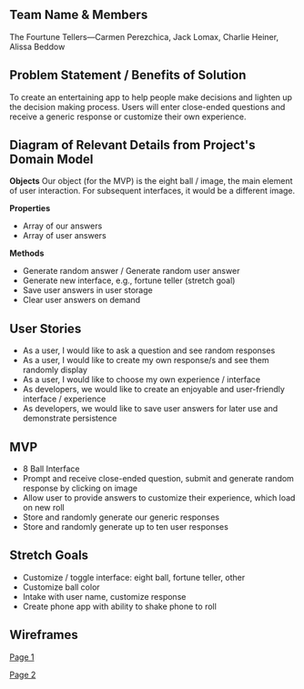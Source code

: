 ## Team Name & Members
The Fourtune Tellers—Carmen Perezchica, Jack Lomax, Charlie Heiner, Alissa Beddow

## Problem Statement / Benefits of Solution
To create an entertaining app to help people make decisions and lighten up the decision making process. Users will enter close-ended questions and receive a generic response or customize their own experience.

## Diagram of Relevant Details from Project's Domain Model
**Objects**
Our object (for the MVP) is the eight ball / image, the main element of user interaction. For subsequent interfaces, it would be a different image.

**Properties**
* Array of our answers
* Array of user answers

**Methods**
* Generate random answer / Generate random user answer
* Generate new interface, e.g., fortune teller (stretch goal)
* Save user answers in user storage
* Clear user answers on demand

## User Stories
* As a user, I would like to ask a question and see random responses
* As a user, I would like to create my own response/s and see them randomly display
* As a user, I would like to choose my own experience / interface 
* As developers, we would like to create an enjoyable and user-friendly interface / experience
* As developers, we would like to save user answers for later use and demonstrate persistence

## MVP
* 8 Ball Interface
* Prompt and receive close-ended question, submit and generate random response by clicking on image
* Allow user to provide answers to customize their experience, which load on new roll
* Store and randomly generate our generic responses 
* Store and randomly generate up to ten user responses 

## Stretch Goals
* Customize / toggle interface: eight ball, fortune teller, other
* Customize ball color
* Intake with user name, customize response
* Create phone app with ability to shake phone to roll

## Wireframes
[Page 1](https://wireframe.cc/d3LQf8)

[Page 2](https://wireframe.cc/hnq5FE)
